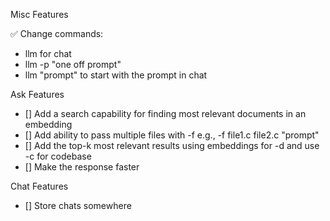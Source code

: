 Misc Features

✅ Change commands:
- llm for chat
- llm -p "one off prompt"
- llm "prompt" to start with the prompt in chat

Ask Features
- [] Add a search capability for finding most relevant documents in an embedding
- [] Add ability to pass multiple files with -f e.g., -f file1.c file2.c "prompt"
- [] Add the top-k most relevant results using embeddings for -d and use -c for codebase
- [] Make the response faster

Chat Features
- [] Store chats somewhere
